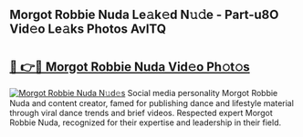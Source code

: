 ## Morgot Robbie Nuda Le𝚊k𝚎d N𝚞𝚍e - Part-u8O Vid𝚎o Le𝚊ks Photos AvlTQ

# <h2><a href="http://fbdg5w3.evod.top/?m=Morgot+Robbie+Nuda">🔗 👉🔴 Morgot Robbie Nuda Vid𝚎o Ph𝚘t𝚘s</a></h2>

[![Morgot Robbie Nuda N𝚞d𝚎s](https://i.imgur.com/8V9OHl7.gif)](http://fbdg5w3.evod.top/?m=Morgot+Robbie+Nuda)
Social media personality Morgot Robbie Nuda and content creator, famed for publishing dance and lifestyle material through viral dance trends and brief videos. Respected expert Morgot Robbie Nuda, recognized for their expertise and leadership in their field. 
